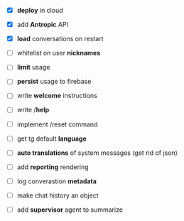 - [x] **deploy** in cloud
- [x] add **Antropic** API
- [x] **load** conversations on restart

- [ ] whitelist on user **nicknames**
- [ ] **limit** usage 
- [ ] **persist** usage to firebase
- [ ] write **welcome** instructions
- [ ] write /**help**
- [ ] implement /reset command
- [ ] get tg default **language**
- [ ] **auto translations** of system messages (get rid of json)

- [ ] add **reporting** rendering
- [ ] log converastion **metadata**
- [ ] make chat history an object
- [ ] add **supervisor** agent to summarize